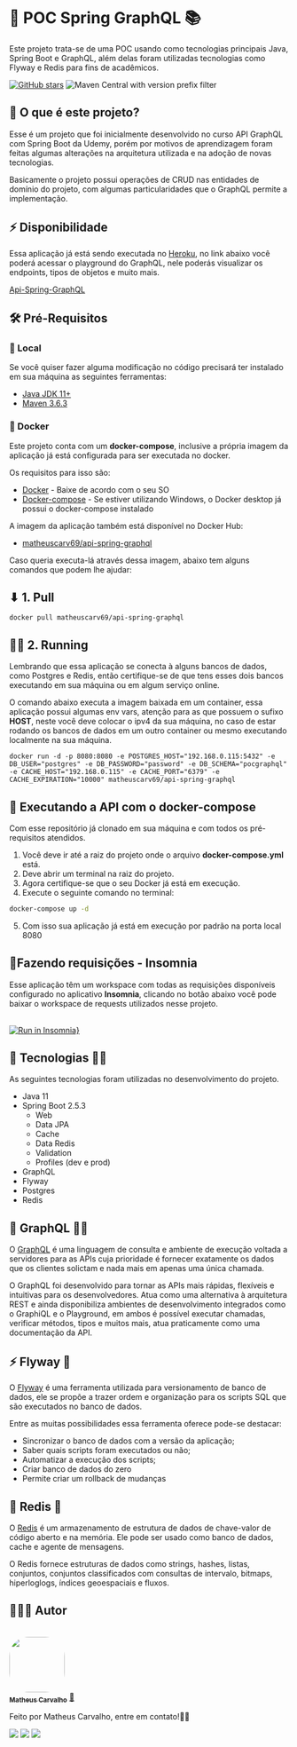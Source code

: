 # 🚀 POC Spring GraphQL 📚

Este projeto trata-se de uma POC usando como tecnologias principais Java, Spring Boot e GraphQL, além delas foram utilizadas tecnologias como Flyway e Redis para fins de acadêmicos.

[![GitHub stars](https://img.shields.io/github/stars/matheuscarv69/poc-spring-graphql?color=7159)](https://github.com/matheuscarv69/orange-talents-05-template-proposta/stargazers)
![Maven Central with version prefix filter](https://img.shields.io/maven-central/v/org.apache.maven/apache-maven/3.6.3?color=7159)

## 🤔 O que é este projeto?

Esse é um projeto que foi inicialmente desenvolvido no curso API GraphQL com Spring Boot da Udemy, porém por motivos de aprendizagem foram feitas algumas alterações na arquitetura utilizada e na adoção de novas tecnologias.

Basicamente o projeto possui operações de CRUD nas entidades de domínio do projeto, com algumas particularidades que o GraphQL permite a implementação.

## ⚡ Disponibilidade 

Essa aplicação já está sendo executada no [Heroku](https://www.heroku.com/), no link abaixo você poderá acessar o playground do GraphQL, nele poderás visualizar os endpoints, tipos de objetos e muito mais.

[Api-Spring-GraphQL](https://poc-spring-graphql.herokuapp.com/playground)

## 🛠 Pré-Requisitos

### 📍 Local

Se você quiser fazer alguma modificação no código precisará ter instalado em sua máquina as seguintes ferramentas:

- [Java JDK 11+](https://www.oracle.com/br/java/technologies/javase-jdk11-downloads.html)
- [Maven 3.6.3](https://maven.apache.org/download.cgi)

### 🐳 Docker

Este projeto conta com um **docker-compose**, inclusive a própria imagem da aplicação já está configurada para ser
executada no docker. 

Os requisitos para isso são:

- [Docker](https://www.docker.com/products/docker-desktop) - Baixe de acordo com o seu SO
- [Docker-compose](https://docs.docker.com/compose/install/) - Se estiver utilizando Windows, o Docker desktop já possui o docker-compose instalado

A imagem da aplicação também está disponível no Docker Hub:

- [matheuscarv69/api-spring-graphql](https://hub.docker.com/r/matheuscarv69/api-spring-graphql)

Caso queria executa-lá através dessa imagem, abaixo tem alguns comandos que podem lhe ajudar:

## ⬇ 1. Pull

```shell
docker pull matheuscarv69/api-spring-graphql
```
## 🏃‍♂️ 2. Running

Lembrando que essa aplicação se conecta  à alguns bancos de dados, como Postgres e Redis, então certifique-se de que tens esses dois bancos executando em sua máquina ou em algum serviço online.

O comando abaixo executa a imagem baixada em um container, essa aplicação possui algumas env vars, atenção para as que possuem o sufixo **HOST**, neste você deve colocar o ipv4 da sua máquina, no caso de estar rodando os bancos de dados em um outro container ou mesmo executando localmente na sua máquina.

```shell
docker run -d -p 8080:8080 -e POSTGRES_HOST="192.168.0.115:5432" -e DB_USER="postgres" -e DB_PASSWORD="password" -e DB_SCHEMA="pocgraphql" -e CACHE_HOST="192.168.0.115" -e CACHE_PORT="6379" -e CACHE_EXPIRATION="10000" matheuscarv69/api-spring-graphql
```

## 🎲 Executando a API com o docker-compose
Com esse repositório já clonado em sua máquina e com todos os pré-requisitos atendidos.

1. Você deve ir até a raiz do projeto onde o arquivo **docker-compose.yml** está.
2. Deve abrir um terminal na raiz do projeto.
3. Agora certifique-se que o seu Docker já está em execução.
4. Execute o seguinte comando no terminal:

```bash
docker-compose up -d
```

5. Com isso sua aplicação já está em execução por padrão na porta local 8080

## 📝Fazendo requisições - Insomnia

Esse aplicação têm um workspace com todas as requisições disponíveis configurado no aplicativo **Insomnia**, clicando no botão abaixo você pode
baixar o workspace de requests utilizados nesse projeto.
<br/>
<br/>

[![Run in Insomnia}](https://insomnia.rest/images/run.svg)](https://insomnia.rest/run/?label=api-spring-grapqhl&uri=https%3A%2F%2Fgist.githubusercontent.com%2Fmatheuscarv69%2Fdd13fc73f1e421e4317e1e600a7227ac%2Fraw%2Ff642240c237a35f1170a190f3831abc891eb4fa4%2Fapi-spring-graphql%252520-%252520requests)

## 🚀 Tecnologias 👩‍🚀

As seguintes tecnologias foram utilizadas no desenvolvimento do projeto.

- Java 11
- Spring Boot 2.5.3
    - Web
    - Data JPA
    - Cache
    - Data Redis
    - Validation
    - Profiles (dev e prod)
- GraphQL
- Flyway
- Postgres
- Redis

## 🚀 GraphQL 👩‍🚀

O [GraphQL](https://graphql.org/learn/) é uma linguagem de consulta e ambiente de execução voltada a servidores para as APIs cuja prioridade é fornecer exatamente os dados que os clientes solictam e nada mais em apenas uma única chamada.

O GraphQL foi desenvolvido para tornar as APIs mais rápidas, flexíveis e intuitivas para os desenvolvedores. Atua como uma alternativa à arquitetura REST e ainda disponibiliza ambientes de desenvolvimento integrados como o GraphiQL e o Playground, em ambos é possível executar chamadas, verificar métodos, tipos e muitos mais, atua praticamente como uma documentação da API.

## ⚡ Flyway 👾
O [Flyway](https://flywaydb.org/) é uma ferramenta utilizada para versionamento de banco de dados, ele se propõe a trazer ordem e organização para os scripts SQL que são executados no banco de dados.

Entre as muitas possibilidades essa ferramenta oferece pode-se destacar:

- Sincronizar o banco de dados com a versão da aplicação;
- Saber quais scripts foram executados ou não;
- Automatizar a execução dos scripts;
- Criar banco de dados do zero
- Permite criar um rollback de mudanças

## 🎲 Redis 👾
O [Redis](https://redis.io/) é um armazenamento de estrutura de dados de chave-valor de código aberto e na memória. Ele pode ser usado como banco de dados, cache e agente de mensagens.

O Redis fornece estruturas de dados como strings, hashes, listas, conjuntos, conjuntos classificados com consultas de intervalo, bitmaps, hiperloglogs, índices geoespaciais e fluxos.

## 👨🏻‍💻 Autor

<br>
<a href="https://github.com/matheuscarv69">
 <img style="border-radius: 35%;" src="https://avatars1.githubusercontent.com/u/55814214?s=460&u=ffb1e928527a55f53df6e0d323c2fd7ba92fe0c3&v=4" width="100px;" alt=""/>
 <br />
 <sub><b>Matheus Carvalho</b></sub></a> <a href="https://github.com/matheuscarv69" title="Matheus Carvalho">🚀</a>

Feito por Matheus Carvalho, entre em contato!✌🏻
 <p align="left">
    <a href="mailto:matheus9126@gmail.com" alt="Gmail" target="_blank">
      <img src="https://img.shields.io/badge/Gmail-D14836?style=for-the-badge&logo=gmail&logoColor=white&link=mailto:matheus9126@gmail.com"/></a>
    <a href="https://www.linkedin.com/in/matheus-carvalho69/" alt="Linkedin" target="_blank">
        <img src="https://img.shields.io/badge/LinkedIn-0077B5?style=for-the-badge&logo=linkedin&logoColor=white&link=https://www.linkedin.com/in/matheus-carvalho69/"/></a>  
    <a href="https://www.instagram.com/_mmcarvalho/" alt="Instagram" target="_blank">
      <img src="https://img.shields.io/badge/Instagram-E4405F?style=for-the-badge&logo=instagram&logoColor=white&link=https://www.instagram.com/_mmcarvalho/"/></a>  
  </p>

